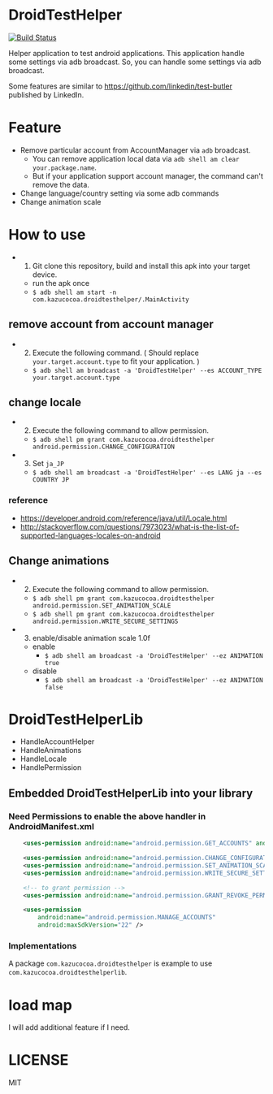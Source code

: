 # DroidTestHelper

[![Build Status](https://www.bitrise.io/app/6841fdd15c749475.svg?token=q73f-gNh1bFHCjbSgn9h-A&branch=master)](https://www.bitrise.io/app/6841fdd15c749475)

Helper application to test android applications. This application handle some settings via adb broadcast.
So, you can handle some settings via adb broadcast.

Some features are similar to https://github.com/linkedin/test-butler published by LinkedIn.

# Feature

- Remove particular account from AccountManager via `adb` broadcast.
    - You can remove application local data via `adb shell am clear your.package.name`.
    - But if your application support account manager, the command can't remove the data.
- Change language/country setting via some adb commands
- Change animation scale

# How to use

- 1. Git clone this repository, build and install this apk into your target device.
    - run the apk once
    - `$ adb shell am start -n com.kazucocoa.droidtesthelper/.MainActivity`

## remove account from account manager

- 2. Execute the following command. ( Should replace `your.target.account.type` to fit your application. )
    - `$ adb shell am broadcast -a 'DroidTestHelper' --es ACCOUNT_TYPE your.target.account.type`

## change locale

- 2. Execute the following command to allow permission.
    - ```$ adb shell pm grant com.kazucocoa.droidtesthelper android.permission.CHANGE_CONFIGURATION```
- 3. Set `ja_JP`
    - ```$ adb shell am broadcast -a 'DroidTestHelper' --es LANG ja --es COUNTRY JP```

### reference
- https://developer.android.com/reference/java/util/Locale.html
- http://stackoverflow.com/questions/7973023/what-is-the-list-of-supported-languages-locales-on-android

## Change animations

- 2. Execute the following command to allow permission.
    - ```$ adb shell pm grant com.kazucocoa.droidtesthelper android.permission.SET_ANIMATION_SCALE```
    - ```$ adb shell pm grant com.kazucocoa.droidtesthelper android.permission.WRITE_SECURE_SETTINGS```
- 3. enable/disable animation scale 1.0f
    - enable
        - ```$ adb shell am broadcast -a 'DroidTestHelper' --ez ANIMATION true```
    - disable
        - ```$ adb shell am broadcast -a 'DroidTestHelper' --ez ANIMATION false```

# DroidTestHelperLib

- HandleAccountHelper
- HandleAnimations
- HandleLocale
- HandlePermission

## Embedded DroidTestHelperLib into your library

### Need Permissions to enable the above handler in AndroidManifest.xml

```xml
    <uses-permission android:name="android.permission.GET_ACCOUNTS" android:maxSdkVersion="22"/>

    <uses-permission android:name="android.permission.CHANGE_CONFIGURATION"/>
    <uses-permission android:name="android.permission.SET_ANIMATION_SCALE"/>
    <uses-permission android:name="android.permission.WRITE_SECURE_SETTINGS"/>

    <!-- to grant permission -->
    <uses-permission android:name="android.permission.GRANT_REVOKE_PERMISSIONS"/>

    <uses-permission
        android:name="android.permission.MANAGE_ACCOUNTS"
        android:maxSdkVersion="22" />
```

### Implementations

A package `com.kazucocoa.droidtesthelper` is example to use `com.kazucocoa.droidtesthelperlib`.

# load map

I will add additional feature if I need.

# LICENSE

MIT
